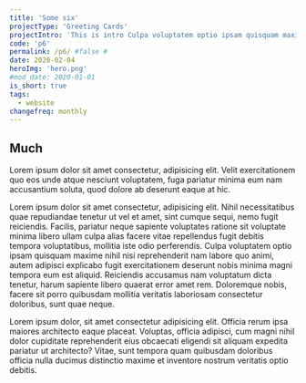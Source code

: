 ```yaml
---
title: 'Some six'
projectType: 'Greeting Cards'
projectIntro: 'This is intro Culpa voluptatem optio ipsam quisquam maxime nihil nisi reprehenderit nam labore quo animi, autem adipisci explicabo fugit exercitationem deserunt nobis minima magni tempora eum est aliquid. Reiciendis accusamus nam voluptatum dicta tenetur'
code: 'p6'
permalink: /p6/ #false #
date: 2020-02-04
heroImg: 'hero.png'
#mod_date: 2020-01-01
is_short: true
tags: 
  - website
changefreq: monthly
---
```


## Much

Lorem ipsum dolor sit amet consectetur, adipisicing elit. Velit exercitationem quo eos unde atque nesciunt voluptatem, fuga pariatur minima eum nam accusantium soluta, quod dolore ab deserunt eaque at hic.

Lorem ipsum dolor sit amet consectetur, adipisicing elit. Nihil necessitatibus quae repudiandae tenetur ut vel et amet, sint cumque sequi, nemo fugit reiciendis. Facilis, pariatur neque sapiente voluptates ratione sit voluptate minima libero ullam culpa alias facere vitae repellendus fugit debitis tempora voluptatibus, mollitia iste odio perferendis. Culpa voluptatem optio ipsam quisquam maxime nihil nisi reprehenderit nam labore quo animi, autem adipisci explicabo fugit exercitationem deserunt nobis minima magni tempora eum est aliquid. Reiciendis accusamus nam voluptatum dicta tenetur, harum sapiente libero quaerat error amet rem. Doloremque nobis, facere sit porro quibusdam mollitia veritatis laboriosam consectetur doloribus, sunt quae neque.

Lorem ipsum dolor, sit amet consectetur adipisicing elit. Officia rerum ipsa maiores architecto eaque placeat. Voluptas, officia adipisci, cum magni nihil dolor cupiditate reprehenderit eius obcaecati eligendi sit aliquam expedita pariatur ut architecto? Vitae, sunt tempora quam quibusdam doloribus officia nulla ducimus distinctio maxime et inventore nostrum veritatis optio debitis.